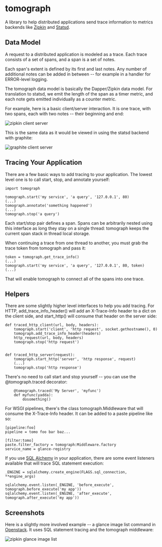 tomograph
=========

A library to help distributed applications send trace information to
metrics backends like [Zipkin][zipkin] and [Statsd][statsd].

Data Model
----------

A request to a distributed application is modeled as a trace.  Each
trace consists of a set of spans, and a span is a set of notes.

Each span's extent is defined by its first and last notes.  Any number
of additional notes can be added in between -- for example in a
handler for ERROR-level logging.

The tomograph data model is basically the Dapper/Zipkin data model.
For translation to statsd, we emit the length of the span as a timer
metric, and each note gets emitted individually as a counter metric.

For example, here is a basic client/server interaction.  It is one
trace, with two spans, each with two notes -- their beginning and end:

![zipkin client server](tomograph/raw/master/doc/screenshots/client-server-zipkin.png)

This is the same data as it would be viewed in using the statsd
backend with graphite:

![graphite client server](tomograph/raw/master/doc/screenshots/client-server-graphite.png)

Tracing Your Application
------------------------

There are a few basic ways to add tracing to your application.  The
lowest level one is to call start, stop, and annotate yourself:

    import tomograph

    tomograph.start('my service', 'a query', '127.0.0.1', 80)
    (...)
    tomograph.annotate('something happened')
    (...)
    tomograph.stop('a query')

Each start/stop pair defines a span.  Spans can be arbitrarily nested
using this interface as long they stay on a single thread: tomograph
keeps the current span stack in thread local storage.

When continuing a trace from one thread to another, you must grab the
trace token from tomograph and pass it:

    token = tomograph.get_trace_info()
    (...)
    tomograph.start('my service', 'a query', '127.0.0.1', 80, token)
    (...)

That will enable tomograph to connect all of the spans into one trace.

Helpers
-------

There are some slightly higher level interfaces to help you add
tracing.  For HTTP, add_trace_info_header() will add an X-Trace-Info
header to a dict on the client side, and start_http() will consume
that header on the server side:

    def traced_http_client(url, body, headers):
        tomograph.start('client', 'http request', socket.gethostname(), 0)
        tomograph.add_trace_info_header(headers)
        http_request(url, body, headers)
        tomograph.stop('http request')


    def traced_http_server(request):
        tomograph.start_http('server', 'http response', request)
        (...)
        tomograph.stop('http response')

There's no need to call start and stop yourself -- you can use the
@tomograph.traced decorator:

        @tomograph.traced('My Server', 'myfunc')
        def myfunc(yadda):
            dosomething()

For WSGI pipelines, there's the class tomograph.Middleware that will
consume the X-Trace-Info header.  It can be added to a paste pipeline
like so:

    [pipeline:foo]
    pipeline = tomo foo bar baz...

    [filter:tomo]
    paste.filter_factory = tomograph:Middleware.factory
    service_name = glance-registry
    
If you use [SQL Alchemy][sql alchemy] in your application, there are
some event listeners available that will trace SQL statement
execution:

    _ENGINE = sqlalchemy.create_engine(FLAGS.sql_connection, **engine_args)

    sqlalchemy.event.listen(_ENGINE, 'before_execute', tomograph.before_execute('my app'))
    sqlalchemy.event.listen(_ENGINE, 'after_execute', tomograph.after_execute('my app'))


Screenshots
-----------

Here is a slightly more involved example -- a glance image list
command in [Openstack][openstack].  It uses SQL statement tracing and
the tomograph middleware:

![zipkin glance image list](tomograph/raw/master/doc/screenshots/zipkin-glance-image-list.png)


[openstack]: http://www.openstack.org/
[statsd]: https://github.com/etsy/statsd
[zipkin]: http://twitter.github.com/zipkin/
[sql alchemy]: http://www.sqlalchemy.org/

